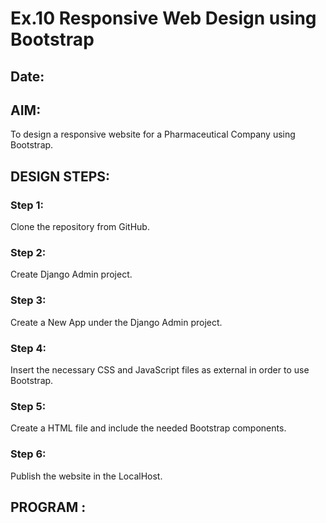 # Ex.10 Responsive Web Design using Bootstrap
## Date:

## AIM:
To design a responsive website for a Pharmaceutical Company using Bootstrap.


## DESIGN STEPS:

### Step 1:
Clone the repository from GitHub.

### Step 2:
Create Django Admin project.

### Step 3:
Create a New App under the Django Admin project.

### Step 4:
Insert the necessary CSS and JavaScript files as external in order to use Bootstrap.

### Step 5:
Create a HTML file and include the needed Bootstrap components.

### Step 6:
Publish the website in the LocalHost.

## PROGRAM :
<!DOCTYPE html>
<html lang="en">
<head>
    <meta charset="UTF-8">
    <meta name="viewport" content="width=device-width, initial-scale=1.0">
    <title>Pharmaceuticals</title>
    <link href="https://stackpath.bootstrapcdn.com/bootstrap/4.5.2/css/bootstrap.min.css" rel="stylesheet">
    <link href="https://cdnjs.cloudflare.com/ajax/libs/font-awesome/5.15.3/css/all.min.css" rel="stylesheet">
    <style>
        .navbar {
            background-color: rgba(0, 0, 0, 0.7); 
        }

        .card {
            margin: 20px; 
        }
    </style>
</head>
<body>

<nav class="navbar navbar-expand-lg navbar-dark bg-primary">
    <a class="navbar-brand" href="#">HealthMed</a>
    <button class="navbar-toggler" type="button" data-toggle="collapse" data-target="#navbarSupportedContent" aria-controls="navbarSupportedContent" aria-expanded="false" aria-label="Toggle navigation">
        <span class="navbar-toggler-icon"></span>
    </button>

    <div class="collapse navbar-collapse" id="navbarSupportedContent">
        <ul class="navbar-nav mr-auto">
            <li class="nav-item active">
                <a class="nav-link" href="#">Home <span class="sr-only">(current)</span></a>
            </li>
            <li class="nav-item dropdown">
                <a class="nav-link dropdown-toggle" href="#" id="navbarDropdownAbout" role="button" data-toggle="dropdown" aria-haspopup="true" aria-expanded="false">
                    <i class="fas fa-info-circle"></i> About
                </a>
                <div class="dropdown-menu" aria-labelledby="navbarDropdownAbout">
                    <a class="dropdown-item" href="#">Our Company</a>
                    <a class="dropdown-item" href="#">Mission & Vision</a>
                    <a class="dropdown-item" href="#">History</a>
                </div>
            </li>
            <li class="nav-item dropdown">
                <a class="nav-link dropdown-toggle" href="#" id="navbarDropdownProducts" role="button" data-toggle="dropdown" aria-haspopup="true" aria-expanded="false">
                    <i class="fas fa-pills"></i> Products
                </a>
                <div class="dropdown-menu" aria-labelledby="navbarDropdownProducts">
                    <a class="dropdown-item" href="#">Medications</a>
                    <a class="dropdown-item" href="#">Supplements</a>
                    <a class="dropdown-item" href="#">Medical Devices</a>
                </div>
            </li>
            <li class="nav-item dropdown">
                <a class="nav-link dropdown-toggle" href="#" id="navbarDropdownContact" role="button" data-toggle="dropdown" aria-haspopup="true" aria-expanded="false">
                    <i class="fas fa-phone-alt"></i> Contact
                </a>
                <div class="dropdown-menu" aria-labelledby="navbarDropdownContact">
                    <a class="dropdown-item" href="#">Customer Support</a>
                    <a class="dropdown-item" href="#">Sales</a>
                    <a class="dropdown-item" href="#">Feedback</a>
                </div>
            </li>
        </ul>
        <ul class="navbar-nav ml-auto">
            <li class="nav-item">
                <a class="nav-link" href="#">Login</a>
            </li>
            <li class="nav-item">
                <a class="nav-link" href="#">Register</a>
            </li>
        </ul>
    </div>
</nav>

    <div style="display:flex;">
        <div class="card" style="width: 20rem; margin:20px">
            <img src="c:\Users\admin\Desktop\images (1).jpeg" class="card-img-top" alt="..." style="height: 300px;">
            <div class="card-body">
              <h5 class="card-title">Our Company</h5>
              <p class="card-text">Welcome to HealthMed. We're dedicated to advancing healthcare through innovative and affordable medications, ensuring better patient outcomes worldwide.</p>
              <a href="#" class="btn btn-primary">More info</a>
            </div>
        </div>


          <div class="card" style="width: 20rem; margin:20px">
            <img src="c:\Users\admin\Desktop\images.jpeg" class="card-img-top" alt="..." style="height: 300px;">
            <div class="card-body">
              <h5 class="card-title">Our Mission</h5>
              <p class="card-text">Our mission at HealthMed is to improve global health through innovative and affordable pharmaceutical solutions.</p>
              <a href="#" class="btn btn-primary">More info</a>
            </div>
          </div>


          <div class="card" style="width: 20rem; margin:20px">
            <img src="c:\Users\admin\Desktop\download.png" class="card-img-top" alt="..." style="height: 300px;">
            <div class="card-body">
              <h5 class="card-title">Our Vission</h5>
              <p class="card-text">Our vision at HealthMed is to transform the pharmaceutical industry by continually advancing research and development to address the evolving needs of patients worldwide.</p>
              <a href="#" class="btn btn-primary">More info</a>
            </div>
          </div>


          <div class="card" style="width: 20rem; margin:20px">
            <img src="c:\Users\admin\Desktop\phra.png" class="card-img-top" alt="..." style="height: 300px;">
            <div class="card-body">
              <h5 class="card-title">History</h5>
              <p class="card-text">Founded in 2016, HealthMed has grown from a small research lab to a renowned pharmaceutical company. Over the years, we have pioneered breakthrough medications and treatments. </p>
              <a href="#" class="btn btn-primary">More info</a>
            </div>
          </div>
    </div>


<footer class="bg-dark text-white text-center py-4 mt-5">
    <p>&copy; 2024 PharmaCompany. All rights reserved.</p>
</footer>


<script src="https://code.jquery.com/jquery-3.5.1.slim.min.js"></script>
<script src="https://cdn.jsdelivr.net/npm/popper.js@1.16.1/dist/umd/popper.min.js"></script>
<script src="https://stackpath.bootstrapcdn.com/bootstrap/4.5.2/js/bootstrap.min.js"></script>
</body>
</html>

## OUTPUT:
![Screenshot 2024-05-13 112236](https://github.com/Hariniii21/Pharma/assets/147140423/eaa3bcba-0c79-46af-85a9-475262363789)


## RESULT:
The program for responsive web design using Bootstrap is completed successfully.
